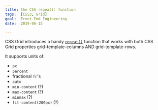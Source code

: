 ```yaml
---
title: the CSS repeat() function
tags:  [CSS3, Grid]
goal:  Front-End Engineering
date:  2019-06-15

---
```


CSS Grid introduces a handy [`repeat()`][docs] function that works with both CSS
Grid properties grid-template-columns AND grid-template-rows.

It supports units of:

* `px`
* `percent`
* fractional `fr`'s
* `auto`
* `min-content` (?)
* `max-content` (?)
* `minmax` (?)
* `fit-content(200px)` (?)

[docs]: https://developer.mozilla.org/en-US/docs/Web/CSS/repeat
